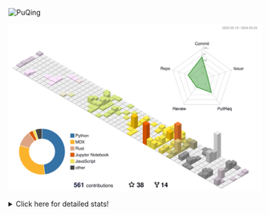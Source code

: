 ![PuQing](https://user-images.githubusercontent.com/27223114/171565019-9a56fae6-b08b-421f-99db-7e830da42371.png)

![](./profile-3d-contrib/profile-season-animate.svg)

<details>
<summary>Click here for detailed stats!</summary>

<!--START_SECTION:waka-->
![Lines of code](https://img.shields.io/badge/From%20Hello%20World%20I%27ve%20Written-1.3%20million%20lines%20of%20code-blue)

**🐱 My GitHub Data** 

> 📦 279.3 kB Used in GitHub's Storage 
 > 
> 🏆 180 Contributions in the Year 2024
 > 
> 🚫 Not Opted to Hire
 > 
> 📜 46 Public Repositories 
 > 
> 🔑 27 Private Repositories 
 > 
**I'm an Early 🐤** 

```text
🌞 Morning                521 commits         ██░░░░░░░░░░░░░░░░░░░░░░░   07.63 % 
🌆 Daytime                3191 commits        ████████████░░░░░░░░░░░░░   46.74 % 
🌃 Evening                1299 commits        █████░░░░░░░░░░░░░░░░░░░░   19.03 % 
🌙 Night                  1816 commits        ███████░░░░░░░░░░░░░░░░░░   26.60 % 
```


📊 **This Week I Spent My Time On** 

```text
💬 Programming Languages: 
TypeScript               3 hrs 40 mins       █████████░░░░░░░░░░░░░░░░   35.68 % 
Python                   2 hrs 27 mins       ██████░░░░░░░░░░░░░░░░░░░   23.95 % 
Jupyter Notebook         1 hr 49 mins        ████░░░░░░░░░░░░░░░░░░░░░   17.73 % 
Markdown                 54 mins             ██░░░░░░░░░░░░░░░░░░░░░░░   08.82 % 
Rust                     54 mins             ██░░░░░░░░░░░░░░░░░░░░░░░   08.77 % 

🔥 Editors: 
VS Code                  9 hrs 23 mins       ███████████████████████░░   91.19 % 
Obsidian                 54 mins             ██░░░░░░░░░░░░░░░░░░░░░░░   08.81 % 

💻 Operating System: 
WSL                      8 hrs 30 mins       █████████████████████░░░░   82.68 % 
Windows                  54 mins             ██░░░░░░░░░░░░░░░░░░░░░░░   08.84 % 
Linux                    52 mins             ██░░░░░░░░░░░░░░░░░░░░░░░   08.48 % 
```


<!--END_SECTION:waka-->
</details>
